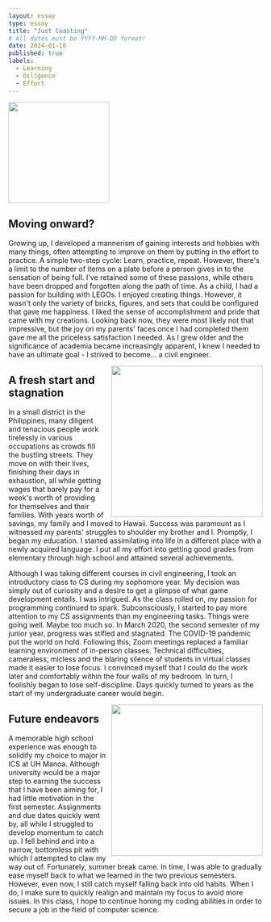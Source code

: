 ```yaml
---
layout: essay
type: essay
title: "Just Coasting"
# All dates must be YYYY-MM-DD format!
date: 2024-01-16
published: true
labels:
  - Learning
  - Diligence
  - Effort
---
```


<img width="200px" class="rounded float-start pe-4" src="https://i.pinimg.com/736x/e6/87/72/e68772822165e902a22402bb198b7719.jpg"> 

## Moving onward? 
Growing up, I developed a mannerism of gaining interests and hobbies with many things, often attempting to improve on them by putting in the effort to practice. A simple two-step cycle: Learn, practice, repeat. However, there's a limit to the number of items on a plate before a person gives in to the sensation of being full. I've retained some of these passions, while others have been dropped and forgotten along the path of time. As a child, I had a passion for building with LEGOs. I enjoyed creating things. However, it wasn't only the variety of bricks, figures, and sets that could be configured that gave me happiness. I liked the sense of accomplishment and pride that came with my creations. Looking back now, they were most likely not that impressive, but the joy on my parents' faces once I had completed them gave me all the priceless satisfaction I needed. As I grew older and the significance of academia became increasingly apparent, I knew I needed to have an ultimate goal - I strived to become… a civil engineer. 

<div style="float: right; margin-left: 10px;">
  <img width="300px" class="rounded" src="https://media.istockphoto.com/id/1332870834/vector/arrow-oscillation-fluctuation-stagnation.jpg?s=612x612&w=0&k=20&c=gTDtAB-spw-b5BOLLjaUaBVE8P0xR0bmZv1Bljzg7Ic="> 
</div>


## A fresh start and stagnation
In a small district in the Philippines, many diligent and tenacious people work tirelessly in various occupations as crowds fill the bustling streets. They move on with their lives, finishing their days in exhaustion, all while getting wages that barely pay for a week's worth of providing for themselves and their families. With years worth of savings, my family and I moved to Hawaii. Success was paramount as I witnessed my parents' struggles to shoulder my brother and I. Promptly, I began my education. I started assimilating into life in a different place with a newly acquired language. I put all my effort into getting good grades from elementary through high school and attained several achievements. 

Although I was taking different courses in civil engineering, I took an introductory class to CS during my sophomore year. My decision was simply out of curiosity and a desire to get a glimpse of what game development entails. I was intrigued. As the class rolled on, my passion for programming continued to spark. Subconsciously, I started to pay more attention to my CS assignments than my engineering tasks. Things were going well. Maybe too much so. In March 2020, the second semester of my junior year, progress was stifled and stagnated. The COVID-19 pandemic put the world on hold. Following this, Zoom meetings replaced a familiar learning environment of in-person classes. Technical difficulties, cameraless, micless and the blaring silence of students in virtual classes made it easier to lose focus. I convinced myself that I could do the work later and comfortably within the four walls of my bedroom. In turn, I foolishly began to lose self-discipline. Days quickly turned to years as the start of my undergraduate career would begin. 

<div style="float: right; margin-left: 10px;">
  <img width="300px" class="rounded" src="https://www.b2w.tv/hubfs/Present%20and%20Future%20of%20Animation%20Where%20the%20Industry%20is%20Heading.jpg"> 
</div>

## Future endeavors 
A memorable high school experience was enough to solidify my choice to major in ICS at UH Manoa. Although university would be a major step to earning the success that I have been aiming for, I had little motivation in the first semester. Assignments and due dates quickly went by, all while I struggled to develop momentum to catch up. I fell behind and into a narrow, bottomless pit with which I attempted to claw my way out of. Fortunately, summer break came. In time, I was able to gradually ease myself back to what we learned in the two previous semesters. However, even now, I still catch myself falling back into old habits. When I do, I make sure to quickly realign and maintain my focus to avoid more issues. In this class, I hope to continue honing my coding abilities in order to secure a job in the field of computer science. 



